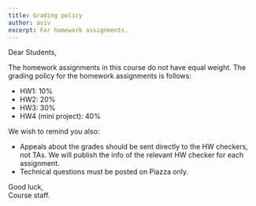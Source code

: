 ```yaml
---
title: Grading policy
author: aviv
excerpt: For homework assignments.
---
```


Dear Students,

The homework assignments in this course do not have equal weight.
The grading policy for the homework assignments is follows:
- HW1: 10%
- HW2: 20%
- HW3: 30%
- HW4 (mini project): 40%


We wish to remind you also:
- Appeals about the grades should be sent directly to the HW checkers, not
  TAs. We will publish the info of the relevant HW checker for each assignment.
- Technical questions must be posted on Piazza only.


Good luck,  
Course staff.

